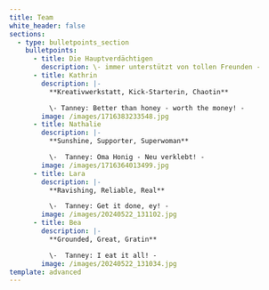 ```yaml
---
title: Team
white_header: false
sections:
  - type: bulletpoints_section
    bulletpoints:
      - title: Die Hauptverdächtigen
        description: \- immer unterstützt von tollen Freunden -
      - title: Kathrin
        description: |-
          **Kreativwerkstatt, Kick-Starterin, Chaotin**

          \- Tanney: Better than honey - worth the money! -
        image: /images/1716383233548.jpg
      - title: Nathalie
        description: |-
          **Sunshine, Supporter, Superwoman**

          \-  Tanney: Oma Honig - Neu verklebt! -
        image: /images/1716364013499.jpg
      - title: Lara
        description: |-
          **Ravishing, Reliable, Real**

          \-  Tanney: Get it done, ey! -
        image: /images/20240522_131102.jpg
      - title: Bea
        description: |-
          **Grounded, Great, Gratin**

          \-  Tanney: I eat it all! -
        image: /images/20240522_131034.jpg
template: advanced
---
```

